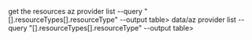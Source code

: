 
get the resources 
az provider list --query "[].resourceTypes[].resourceType" --output table>  data/az provider list --query "[].resourceTypes[].resourceType" --output table> 
